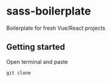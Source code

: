 # sass-boilerplate
Boilerplate for fresh Vue/React projects

## Getting started

Open terminal and paste
```
git clone 
```
